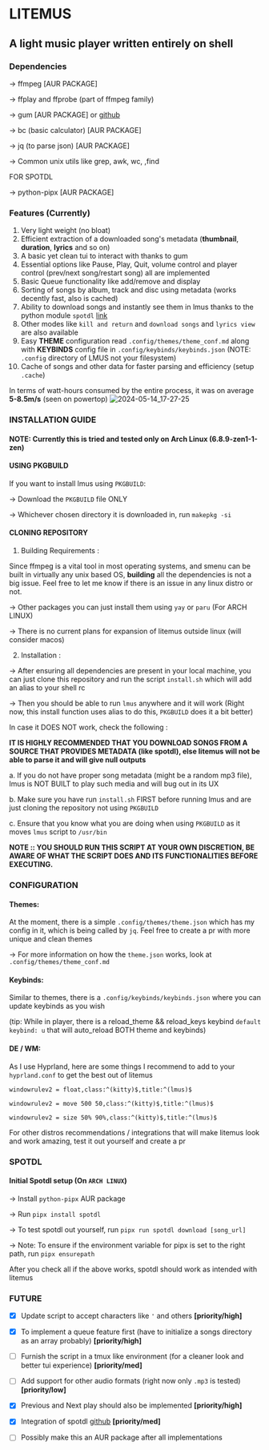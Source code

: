 # LITEMUS
## A light music player written entirely on shell

### Dependencies
-> ffmpeg [AUR PACKAGE]

-> ffplay and ffprobe (part of ffmpeg family)

-> gum [AUR PACKAGE] or [github](https://github.com/charmbracelet/gum)

-> bc (basic calculator) [AUR PACKAGE]

-> jq (to parse json) [AUR PACKAGE]

-> Common unix utils like grep, awk, wc, ,find

FOR SPOTDL

-> python-pipx [AUR PACKAGE]

### Features (Currently)
1. Very light weight (no bloat)
2. Efficient extraction of a downloaded song's metadata (**thumbnail**, **duration**, **lyrics** and so on)
3. A basic yet clean tui to interact with thanks to gum
4. Essential options like Pause, Play, Quit, volume control and player control (prev/next song/restart song) all are implemented
5. Basic Queue functionality like add/remove and display
6. Sorting of songs by album, track and disc using metadata (works decently fast, also is cached)
7. Ability to download songs and instantly see them in lmus thanks to the python module `spotdl` [link](https://github.com/spotDL/spotify-downloade)
8. Other modes like `kill and return` and `download songs` and `lyrics view` are also available
9. Easy **THEME** configuration read `.config/themes/theme_conf.md` along with **KEYBINDS** config file in `.config/keybinds/keybinds.json` (NOTE: `.config` directory of LMUS not your filesystem)
10. Cache of songs and other data for faster parsing and efficiency (setup `.cache`)

In terms of watt-hours consumed by the entire process, it was on average **5-8.5m/s** (seen on powertop)
![2024-05-14_17-27-25](https://github.com/nots1dd/litemus/assets/140317709/3293cb4a-cd03-4f4d-a425-c1b2497dcf0b)


### INSTALLATION GUIDE
#### NOTE: Currently this is tried and tested only on Arch Linux (6.8.9-zen1-1-zen)
#### USING PKGBUILD
If you want to install lmus using `PKGBUILD`:

-> Download the `PKGBUILD` file ONLY 

-> Whichever chosen directory it is downloaded in, run `makepkg -si`

#### CLONING REPOSITORY
1. Building Requirements :

Since ffmpeg is a vital tool in most operating systems, and smenu can be built in virtually any unix based OS, **building** all the dependencies is not a big issue.
Feel free to let me know if there is an issue in any linux distro or not.

-> Other packages you can just install them using `yay` or `paru` (For ARCH LINUX)

-> There is no current plans for expansion of litemus outside linux (will consider macos)

2. Installation :

-> After ensuring all dependencies are present in your local machine, you can just clone this repository and run the script `install.sh` which will add an alias to your shell rc

-> Then you should be able to run `lmus` anywhere and it will work (Right now, this install function uses alias to do this, `PKGBUILD` does it a bit better)

In case it DOES NOT work, check the following :

**IT IS HIGHLY RECOMMENDED THAT YOU DOWNLOAD SONGS FROM A SOURCE THAT PROVIDES METADATA (like spotdl), else litemus will not be able to parse it and will give null outputs**

a. If you do not have proper song metadata (might be a random mp3 file), lmus is NOT BUILT to play such media and will bug out in its UX

b. Make sure you have run `install.sh` FIRST before running lmus and are just cloning the repository not using `PKGBUILD`

c. Ensure that you know what you are doing when using `PKGBUILD` as it moves `lmus` script to `/usr/bin`

**NOTE :: YOU SHOULD RUN THIS SCRIPT AT YOUR OWN DISCRETION, BE AWARE OF WHAT THE SCRIPT DOES AND ITS FUNCTIONALITIES BEFORE EXECUTING.**

### CONFIGURATION
#### Themes:
At the moment, there is a simple `.config/themes/theme.json` which has my config in it, which is being called by `jq`. Feel free to create a pr with more unique and clean themes

-> For more information on how the `theme.json` works, look at `.config/themes/theme_conf.md`

#### Keybinds:
Similar to themes, there is a `.config/keybinds/keybinds.json` where you can update keybinds as you wish

(tip: While in player, there is a reload_theme && reload_keys keybind `default keybind: u` that will auto_reload BOTH theme and keybinds)

#### DE / WM:
As I use Hyprland, here are some things I recommend to add to your `hyprland.conf` to get the best out of litemus

`windowrulev2 = float,class:^(kitty)$,title:^(lmus)$`

`windowrulev2 = move 500 50,class:^(kitty)$,title:^(lmus)$`

`windowrulev2 = size 50% 90%,class:^(kitty)$,title:^(lmus)$`

For other distros recommendations / integrations that will make litemus look and work amazing, test it out yourself and create a pr

### SPOTDL
#### Initial Spotdl setup (On `ARCH LINUX`)
-> Install `python-pipx` AUR package

-> Run `pipx install spotdl`

-> To test spotdl out yourself, run `pipx run spotdl download [song_url]`

-> Note: To ensure if the environment variable for pipx is set to the right path, run `pipx ensurepath`

After you check all if the above works, spotdl should work as intended with litemus

### FUTURE
- [x] Update script to accept characters like `'` and others **[priority/high]**

- [x] To implement a queue feature first (have to initialize a songs directory as an array probably) **[priority/high]**

- [ ] Furnish the script in a tmux like environment (for a cleaner look and better tui experience) **[priority/med]**

- [ ] Add support for other audio formats (right now only `.mp3` is tested) **[priority/low]**

- [x] Previous and Next play should also be implemented **[priority/high]**

- [x] Integration of spotdl [github](https://github.com/spotDL/spotify-downloader) **[priority/med]**

- [ ] Possibly make this an AUR package after all implementations
